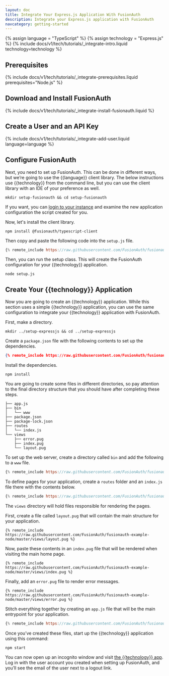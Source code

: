 ```yaml
---
layout: doc
title: Integrate Your Express.js Application With FusionAuth
description: Integrate your Express.js application with FusionAuth
navcategory: getting-started
---
```


{% assign language = "TypeScript" %}
{% assign technology = "Express.js" %}
{% include docs/v1/tech/tutorials/_integrate-intro.liquid technology=technology %}

## Prerequisites

{% include docs/v1/tech/tutorials/_integrate-prerequisites.liquid prerequisites="Node.js" %}

## Download and Install FusionAuth

{% include docs/v1/tech/tutorials/_integrate-install-fusionauth.liquid %}

## Create a User and an API Key

{% include docs/v1/tech/tutorials/_integrate-add-user.liquid language=language %}

## Configure FusionAuth

Next, you need to set up FusionAuth.
This can be done in different ways, but we’re going to use the {{language}} client library.
The below instructions use {{technology}} from the command line, but you can use the client library with an IDE of your preference as well.

```shell
mkdir setup-fusionauth && cd setup-fusionauth
```

If you want, you can [login to your instance](http://localhost:9011) and examine the new application configuration the script created for you.

Now, let's install the client library.

```shell
npm install @fusionauth/typescript-client
```

Then copy and paste the following code into the `setup.js` file.

```javascript
{% remote_include https://raw.githubusercontent.com/FusionAuth/fusionauth-example-client-libraries/main/typescript/setup.js %}
```

Then, you can run the setup class. This will create the FusionAuth configuration for your {{technology}} application.

```shell
node setup.js
```

## Create Your {{technology}} Application

Now you are going to create an {{technology}} application. While this section uses a simple {{technology}} application, you can use the same configuration to integrate your {{technology}} application with FusionAuth.

First, make a directory.

```shell
mkdir ../setup-expressjs && cd ../setup-expressjs
```

Create a `package.json` file with the following contents to set up the dependencies.

```json
{% remote_include https://raw.githubusercontent.com/FusionAuth/fusionauth-example-node/master/package.json %}
```

Install the dependencies.

```shell
npm install
```

You are going to create some files in different directories, so pay attention to the final directory structure that you should have after completing these steps. 

```
├── app.js
├── bin
│   └── www
├── package.json
├── package-lock.json
├── routes
│   └── index.js
└── views
    ├── error.pug
    ├── index.pug
    └── layout.pug
```

To set up the web server, create a directory called `bin` and add the following to a `www` file.

```javascript
{% remote_include https://raw.githubusercontent.com/FusionAuth/fusionauth-example-node/master/bin/www %}
```

To define pages for your application, create a `routes` folder and an `index.js` file there with the contents below.

```javascript
{% remote_include https://raw.githubusercontent.com/FusionAuth/fusionauth-example-node/master/routes/index.js %}
```

The `views` directory will hold files responsible for rendering the pages.

First, create a file called `layout.pug` that will contain the main structure for your application.

```
{% remote_include https://raw.githubusercontent.com/FusionAuth/fusionauth-example-node/master/views/layout.pug %}
```

Now, paste these contents in an `index.pug` file that will be rendered when visiting the main home page.

```
{% remote_include https://raw.githubusercontent.com/FusionAuth/fusionauth-example-node/master/views/index.pug %}
```

Finally, add an `error.pug` file to render error messages.

```
{% remote_include https://raw.githubusercontent.com/FusionAuth/fusionauth-example-node/master/views/error.pug %}
```

Stitch everything together by creating an `app.js` file that will be the main entrypoint for your application.

```javascript
{% remote_include https://raw.githubusercontent.com/FusionAuth/fusionauth-example-node/master/app.js %}
```

Once you’ve created these files, start up the {{technology}} application using this command:

```shell
npm start
```

You can now open up an incognito window and visit [the {{technology}} app](http://localhost:3000).
Log in with the user account you created when setting up FusionAuth, and you’ll see the email of the user next to a logout link.
